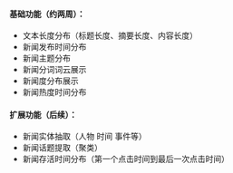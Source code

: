 ####  基础功能（约两周）：

+ 文本长度分布（标题长度、摘要长度、内容长度）
+ 新闻发布时间分布
+ 新闻主题分布
+ 新闻分词词云展示
+ 新闻度分布展示 
+ 新闻热度时间分布

#### 扩展功能（后续）：

+ 新闻实体抽取（人物 时间 事件等）
+ 新闻话题提取（聚类）
+ 新闻存活时间分布（第一个点击时间到最后一次点击时间） 
